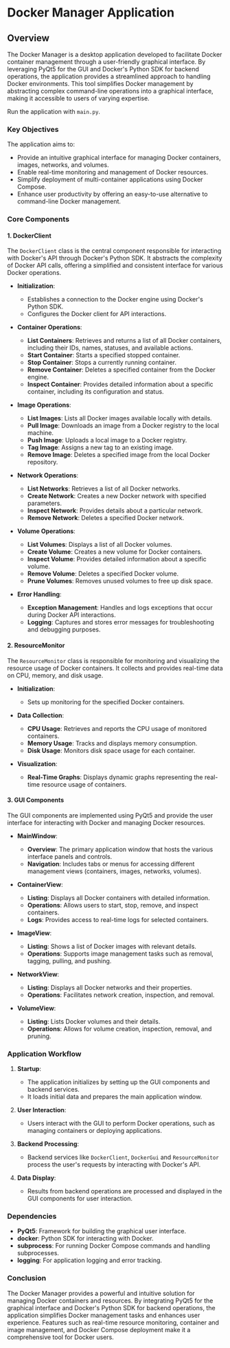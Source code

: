 # Docker Manager Application

## Overview

The Docker Manager is a desktop application developed to facilitate Docker container management through a user-friendly graphical interface. By leveraging PyQt5 for the GUI and Docker's Python SDK for backend operations, the application provides a streamlined approach to handling Docker environments. This tool simplifies Docker management by abstracting complex command-line operations into a graphical interface, making it accessible to users of varying expertise.

Run the application with `main.py`.

### Key Objectives

The application aims to:
- Provide an intuitive graphical interface for managing Docker containers, images, networks, and volumes.
- Enable real-time monitoring and management of Docker resources.
- Simplify deployment of multi-container applications using Docker Compose.
- Enhance user productivity by offering an easy-to-use alternative to command-line Docker management.

### Core Components

#### 1. DockerClient

The `DockerClient` class is the central component responsible for interacting with Docker's API through Docker's Python SDK. It abstracts the complexity of Docker API calls, offering a simplified and consistent interface for various Docker operations.

- **Initialization**:
    - Establishes a connection to the Docker engine using Docker's Python SDK.
    - Configures the Docker client for API interactions.

- **Container Operations**:
    - **List Containers**: Retrieves and returns a list of all Docker containers, including their IDs, names, statuses, and available actions.
    - **Start Container**: Starts a specified stopped container.
    - **Stop Container**: Stops a currently running container.
    - **Remove Container**: Deletes a specified container from the Docker engine.
    - **Inspect Container**: Provides detailed information about a specific container, including its configuration and status.

- **Image Operations**:
    - **List Images**: Lists all Docker images available locally with details.
    - **Pull Image**: Downloads an image from a Docker registry to the local machine.
    - **Push Image**: Uploads a local image to a Docker registry.
    - **Tag Image**: Assigns a new tag to an existing image.
    - **Remove Image**: Deletes a specified image from the local Docker repository.

- **Network Operations**:
    - **List Networks**: Retrieves a list of all Docker networks.
    - **Create Network**: Creates a new Docker network with specified parameters.
    - **Inspect Network**: Provides details about a particular network.
    - **Remove Network**: Deletes a specified Docker network.

- **Volume Operations**:
    - **List Volumes**: Displays a list of all Docker volumes.
    - **Create Volume**: Creates a new volume for Docker containers.
    - **Inspect Volume**: Provides detailed information about a specific volume.
    - **Remove Volume**: Deletes a specified Docker volume.
    - **Prune Volumes**: Removes unused volumes to free up disk space.

- **Error Handling**:
    - **Exception Management**: Handles and logs exceptions that occur during Docker API interactions.
    - **Logging**: Captures and stores error messages for troubleshooting and debugging purposes.

#### 2. ResourceMonitor

The `ResourceMonitor` class is responsible for monitoring and visualizing the resource usage of Docker containers. It collects and provides real-time data on CPU, memory, and disk usage.

- **Initialization**:
    - Sets up monitoring for the specified Docker containers.

- **Data Collection**:
    - **CPU Usage**: Retrieves and reports the CPU usage of monitored containers.
    - **Memory Usage**: Tracks and displays memory consumption.
    - **Disk Usage**: Monitors disk space usage for each container.

- **Visualization**:
    - **Real-Time Graphs**: Displays dynamic graphs representing the real-time resource usage of containers.


#### 3. GUI Components

The GUI components are implemented using PyQt5 and provide the user interface for interacting with Docker and managing Docker resources.

- **MainWindow**:
    - **Overview**: The primary application window that hosts the various interface panels and controls.
    - **Navigation**: Includes tabs or menus for accessing different management views (containers, images, networks, volumes).

- **ContainerView**:
    - **Listing**: Displays all Docker containers with detailed information.
    - **Operations**: Allows users to start, stop, remove, and inspect containers.
    - **Logs**: Provides access to real-time logs for selected containers.

- **ImageView**:
    - **Listing**: Shows a list of Docker images with relevant details.
    - **Operations**: Supports image management tasks such as removal, tagging, pulling, and pushing.

- **NetworkView**:
    - **Listing**: Displays all Docker networks and their properties.
    - **Operations**: Facilitates network creation, inspection, and removal.

- **VolumeView**:
    - **Listing**: Lists Docker volumes and their details.
    - **Operations**: Allows for volume creation, inspection, removal, and pruning.

### Application Workflow

1. **Startup**:
    - The application initializes by setting up the GUI components and backend services.
    - It loads initial data and prepares the main application window.

2. **User Interaction**:
    - Users interact with the GUI to perform Docker operations, such as managing containers or deploying applications.

3. **Backend Processing**:
    - Backend services like `DockerClient`, `DockerGui` and `ResourceMonitor` process the user's requests by interacting with Docker's API.

4. **Data Display**:
    - Results from backend operations are processed and displayed in the GUI components for user interaction.

### Dependencies

- **PyQt5**: Framework for building the graphical user interface.
- **docker**: Python SDK for interacting with Docker.
- **subprocess**: For running Docker Compose commands and handling subprocesses.
- **logging**: For application logging and error tracking.

### Conclusion

The Docker Manager provides a powerful and intuitive solution for managing Docker containers and resources. By integrating PyQt5 for the graphical interface and Docker's Python SDK for backend operations, the application simplifies Docker management tasks and enhances user experience. Features such as real-time resource monitoring, container and image management, and Docker Compose deployment make it a comprehensive tool for Docker users.

